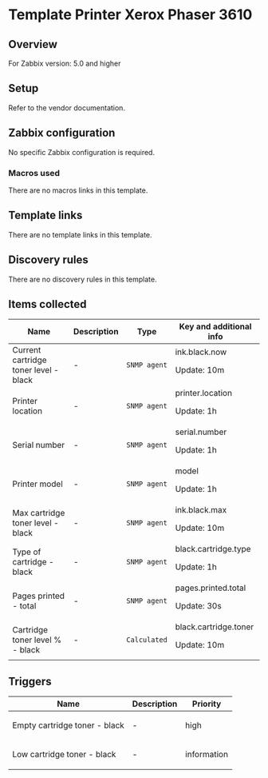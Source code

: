 # Template Printer Xerox Phaser 3610

## Overview

For Zabbix version: 5.0 and higher

## Setup

Refer to the vendor documentation.

## Zabbix configuration

No specific Zabbix configuration is required.

### Macros used

There are no macros links in this template.

## Template links

There are no template links in this template.

## Discovery rules

There are no discovery rules in this template.

## Items collected

|Name|Description|Type|Key and additional info|
|----|-----------|----|----|
|Current cartridge toner level - black|<p>-</p>|`SNMP agent`|ink.black.now<p>Update: 10m</p>|
|Printer location|<p>-</p>|`SNMP agent`|printer.location<p>Update: 1h</p>|
|Serial number|<p>-</p>|`SNMP agent`|serial.number<p>Update: 1h</p>|
|Printer model|<p>-</p>|`SNMP agent`|model<p>Update: 1h</p>|
|Max cartridge toner level - black|<p>-</p>|`SNMP agent`|ink.black.max<p>Update: 10m</p>|
|Type of cartridge - black|<p>-</p>|`SNMP agent`|black.cartridge.type<p>Update: 1h</p>|
|Pages printed - total|<p>-</p>|`SNMP agent`|pages.printed.total<p>Update: 30s</p>|
|Cartridge toner level % - black|<p>-</p>|`Calculated`|black.cartridge.toner<p>Update: 10m</p>|
## Triggers

|Name|Description|Priority|
|----|-----------|----|
|Empty cartridge toner - black|<p>-</p>|high|
|Low cartridge toner - black|<p>-</p>|information|
